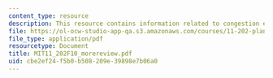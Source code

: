 ```yaml
---
content_type: resource
description: This resource contains information related to congestion externality.
file: https://ol-ocw-studio-app-qa.s3.amazonaws.com/courses/11-202-planning-economics-fall-2010/cbe2ef24f5b0b508209e39898e7b06a0_MIT11_202F10_morereview.pdf
file_type: application/pdf
resourcetype: Document
title: MIT11_202F10_morereview.pdf
uid: cbe2ef24-f5b0-b508-209e-39898e7b06a0
---
```


